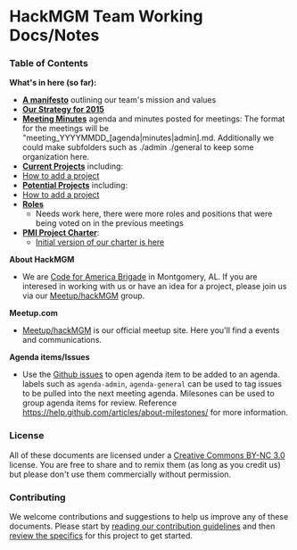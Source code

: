 # HackMGM Team Working Docs/Notes

### Table of Contents

**What's in here (so far):**

-  **[A manifesto](manifesto.md)** outlining our team's mission and values
-  **[Our Strategy for 2015](/strategy/2015.md)**
-  **[Meeting Minutes](/meetings)** agenda and minutes posted for meetings:
     The format for the meetings will be "meeting_YYYYMMDD_[agenda|minutes|admin].md.
     Additionally we could make subfolders such as ./admin ./general to keep some organization here.
-  **[Current Projects](/projects)** including:
  - [How to add a project](/projects/howtoadd.md)
-  **[Potential Projects](/projects_pending)** including:
  - [How to add a project](/projects_pending/howtoadd.md)
- **[Roles](/roles)**
  - Needs work here, there were more roles and positions that were being voted on in the previous meetings 
- **[PMI Project Charter](/pmi_project_charter)**:
  - [Initial version of our charter is here](/pmi_project_charter/project_charter_hackMGM_PMI.docx)

**About HackMGM**
- We are [Code for America Brigade](http://brigade.codeforamerica.org/brigade/) in Montgomery, AL. If you are
  interesed in working with us or have an idea for a project, please join us via our [Meetup/hackMGM](https://meetup.com/hackMGM) group.

**Meetup.com** 
- [Meetup/hackMGM](https://meetup.com/hackMGM) is our official meetup site. Here you'll find a events and communications.

**Agenda items/Issues**
- Use the [Github issues](https://github.com/HackMGM/hackmgm-notes/issues) to open agenda item to be added to an agenda.
  labels such as `agenda-admin`, `agenda-general` can be used to tag issues to be pulled into the next meeting agenda.
  Milesones can be used to group agenda items for review. Reference https://help.github.com/articles/about-milestones/
  for more information.

### License

All of these documents are licensed under a [Creative Commons BY-NC 3.0](http://creativecommons.org/licenses/by-nc/3.0/) license. You are free to share and to remix them (as long as you credit us) but please don't use them commercially without permission.

### Contributing

We welcome contributions and suggestions to help us improve any of these documents. Please start by [reading our contribution guidelines](/how-to-work-with-us/contributing.md) and then [review the specifics](contributing.md) for this project to get started.

